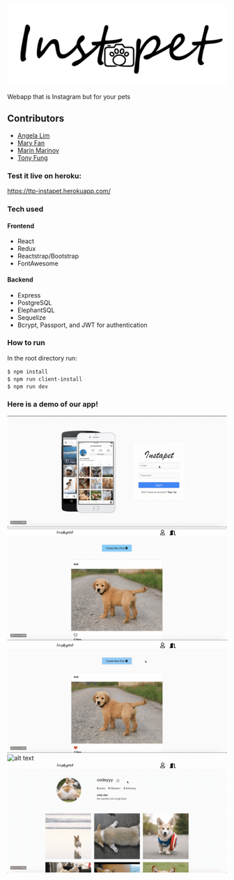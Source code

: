![alt text](client/src/img/logo.png)

Webapp that is Instagram but for your pets

## Contributors

-   [Angela Lim](https://github.com/angelalim1010)
-   [Mary Fan](https://github.com/maryfan1106)
-   [Marin Marinov](https://github.com/marinov98)
-   [Tony Fung](https://github.com/tfung5)

### Test it live on heroku:
https://ttp-instapet.herokuapp.com/

### Tech used
#### Frontend
-   React
-   Redux
-   Reactstrap/Bootstrap
-   FontAwesome
#### Backend
-   Express
-   PostgreSQL
-   ElephantSQL
-   Sequelize
-   Bcrypt, Passport, and JWT for authentication

### How to run
In the root directory run:
```sh
$ npm install
$ npm run client-install
$ npm run dev
```
### Here is a demo of our app!
![alt text](https://github.com/angelalim1010/InstaPet/blob/update-readme/login.gif)
![alt text](https://github.com/angelalim1010/InstaPet/blob/update-readme/likeandfollow.gif)
![alt text](https://github.com/angelalim1010/InstaPet/blob/update-readme/post.gif)
![alt text](https://github.com/angelalim1010/InstaPet/blob/update-readme/profile.gif)
![alt text](https://github.com/angelalim1010/InstaPet/blob/update-readme/editprofile.gif)
